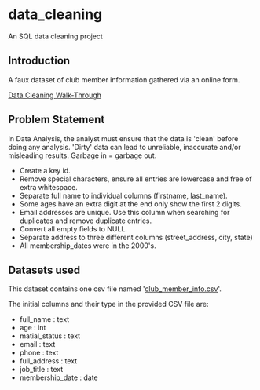 # data_cleaning
An SQL data cleaning project

## Introduction
A faux dataset of club member information gathered via an online form.

[Data Cleaning Walk-Through](https://github.com/iweld/data_cleaning/blob/main/club_member_info/DATA_CLEANING.md)

## Problem Statement

In Data Analysis, the analyst must ensure that the data is 'clean' before doing any analysis.  'Dirty' data can lead to unreliable, inaccurate and/or misleading results.  Garbage in = garbage out.

- Create a key id.
- Remove special characters, ensure all entries are lowercase and free of extra whitespace.
- Separate full name to individual columns (firstname, last_name).
- Some ages have an extra digit at the end only show the first 2 digits.
- Email addresses are unique.  Use this column when searching for duplicates and remove duplicate entries.
- Convert all empty fields to NULL.
- Separate address to three different columns (street_address, city, state)
- All membership_dates were in the 2000's. 

## Datasets used
This dataset contains one csv file named '[club_member_info.csv](https://github.com/iweld/data_cleaning/blob/main/club_member_info/DATA_CLEANING.md)'.

The initial columns and their type in the provided CSV file are:
- full_name : text
- age : int
- matial_status : text
- email : text
- phone : text
- full_address : text
- job_title : text
- membership_date : date

